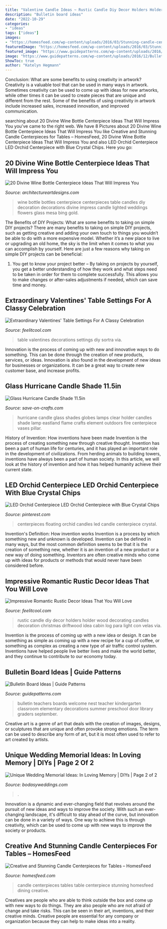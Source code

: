 ```yaml
---
title: "Valentine Candle Ideas ~ Rustic Candle Diy Decor Holders Holder Wood Decorating Candles Decoration Christmas Driftwood Idea Cabin Log Para Light Con Velas Via"
description: "Bulletin board ideas"
date: "2022-10-29"
categories:
- "ideas"
tags: ["ideas"]
images:
- "https://homesfeed.com/wp-content/uploads/2016/03/Stunning-candle-centerpiece-for-dining-table.jpg"
featuredImage: "https://homesfeed.com/wp-content/uploads/2016/03/Stunning-candle-centerpiece-for-dining-table.jpg"
featured_image: "https://www.guidepatterns.com/wp-content/uploads/2016/12/Bulletin-Board-Ideas.jpg"
image: "https://www.guidepatterns.com/wp-content/uploads/2016/12/Bulletin-Board-Ideas.jpg"
ShowToc: true
author: "Katelyn Hegmann"
---
```



Conclusion: What are some benefits to using creativity in artwork?
Creativity is a valuable tool that can be used in many ways in artwork. Sometimes creativity can be used to come up with ideas for new artworks, while other times it can be used to create pieces that are unique and different from the rest. Some of the benefits of using creativity in artwork include increased sales, increased innovation, and improved communication.

	

		
searching about 20 Divine Wine Bottle Centerpiece Ideas That Will Impress You you've came to the right web. We have 8 Pictures about 20 Divine Wine Bottle Centerpiece Ideas That Will Impress You like Creative and Stunning Candle Centerpieces for Tables – HomesFeed, 20 Divine Wine Bottle Centerpiece Ideas That Will Impress You and also LED Orchid Centerpiece LED Orchid Centerpiece with Blue Crystal Chips. Here you go:
		
    
## 20 Divine Wine Bottle Centerpiece Ideas That Will Impress You

<img loading=lazy src="http://www.architectureartdesigns.com/wp-content/uploads/2016/10/15-16.jpg" onerror="this.onerror=null;this.src='https://tse2.mm.bing.net/th?id=OIP.utBeeyj7vqscFmR-RafduwHaJ4&amp;pid=15.1';" alt="20 Divine Wine Bottle Centerpiece Ideas That Will Impress You">

_Source: architectureartdesigns.com_

>wine bottle bottles centerpiece centerpieces table candles diy decoration decorations divine impress candle lighted weddings flowers glass mesa bing gold. 

	

The Benefits of DIY Projects: What are some benefits to taking on simple DIY projects?
There are many benefits to taking on simple DIY projects, such as getting creative and adding your own touch to things you wouldn’t be able to do with a more expensive model. Whether it’s a new place to live or upgrading an old home, the sky is the limit when it comes to what you can accomplish by yourself. Here are just a few reasons why taking on simple DIY projects can be beneficial: 
1. You get to know your project better – By taking on projects by yourself, you get a better understanding of how they work and what steps need to be taken in order for them to complete successfully. This allows you to make changes or after-sales adjustments if needed, which can save time and money. 


    
## Extraordinary Valentines&#039; Table Settings For A Classy Celebration

<img loading=lazy src="https://feelitcool.com/wp-content/uploads/2016/02/valentines-table-decorations.jpg" onerror="this.onerror=null;this.src='https://tse4.mm.bing.net/th?id=OIP.lPg4gMtiucafwmgdWLbWvQHaLD&amp;pid=15.1';" alt="Extraordinary Valentines&#039; Table Settings For A Classy Celebration">

_Source: feelitcool.com_

>table valentines decorations settings diy sortra via. 

	

Innovation is the process of coming up with new and innovative ways to do something. This can be done through the creation of new products, services, or ideas. Innovation is also found in the development of new ideas for businesses or organizations. It can be a great way to create new customer base, and increase profits.

    
## Glass Hurricane Candle Shade 11.5in

<img loading=lazy src="https://d28xhcgddm1buq.cloudfront.net/product-images/clear-glass-hurricane-candle-shades-11-1-2-in-5.jpg" onerror="this.onerror=null;this.src='https://tse4.mm.bing.net/th?id=OIP.8l28JNg-VpOe6ZLztHhuRQHaK3&amp;pid=15.1';" alt="Glass Hurricane Candle Shade 11.5in">

_Source: save-on-crafts.com_

>hurricane candle glass shades globes lamps clear holder candles shade lamp eastland flame crafts element outdoors fire centerpiece vases pillar. 

	

History of Invention: How inventions have been made
Invention is the process of creating something new through creative thought. Invention has been a part of human life for centuries, and it has played an important role in the development of civilizations. From herding animals to building towers, inventions have always been a part of human society. In this article, we will look at the history of invention and how it has helped humanity achieve their current state.

    
## LED Orchid Centerpiece LED Orchid Centerpiece With Blue Crystal Chips

<img loading=lazy src="https://i.pinimg.com/736x/d2/7c/3a/d27c3a019bcbf86a3ee5b6396124cdd5--orchid-centerpieces-floating-candles.jpg?b=t" onerror="this.onerror=null;this.src='https://tse4.mm.bing.net/th?id=OIP.2gy69rPPqhLCMuGN9t5vqQHaLG&amp;pid=15.1';" alt="LED Orchid Centerpiece LED Orchid Centerpiece with Blue Crystal Chips">

_Source: pinterest.com_

>centerpieces floating orchid candles led candle centerpiece crystal. 

	

Invention's Definition: How invention works
Invention is a process by which something new and unknown is developed. Invention can be defined in many ways, but the most common definition seems to be that it is the creation of something new, whether it is an invention of a new product or a new way of doing something. Inventors are often creative minds who come up with ideas for products or methods that would never have been considered before.

    
## Impressive Romantic Rustic Decor Ideas That You Will Love

<img loading=lazy src="http://feelitcool.com/wp-content/uploads/2016/01/diy-rustic-candle-holders.jpg" onerror="this.onerror=null;this.src='https://tse4.mm.bing.net/th?id=OIP.mPoUqGGjygFaSIWFPknOcgHaJ4&amp;pid=15.1';" alt="Impressive Romantic Rustic Decor Ideas That You Will Love">

_Source: feelitcool.com_

>rustic candle diy decor holders holder wood decorating candles decoration christmas driftwood idea cabin log para light con velas via. 

	

Invention is the process of coming up with a new idea or design. It can be something as simple as coming up with a new recipe for a cup of coffee, or something as complex as creating a new type of air traffic control system. Inventions have helped people live better lives and make the world better, and they continue to contribute to our economy today.

    
## Bulletin Board Ideas | Guide Patterns

<img loading=lazy src="https://www.guidepatterns.com/wp-content/uploads/2016/12/Bulletin-Board-Ideas.jpg" onerror="this.onerror=null;this.src='https://tse4.mm.bing.net/th?id=OIP.e11NvRlWw12fYdljaf52ugHaEK&amp;pid=15.1';" alt="Bulletin Board Ideas | Guide Patterns">

_Source: guidepatterns.com_

>bulletin teachers boards welcome nest teacher kindergarten classroom elementary decorations summer preschool door library graders september. 

	

Creative art is a genre of art that deals with the creation of images, designs, or sculptures that are unique and often provoke strong emotions. The term can be used to describe any form of art, but it is most often used to refer to art created by artists.

    
## Unique Wedding Memorial Ideas: In Loving Memory | DIYs | Page 2 Of 2

<img loading=lazy src="https://bodasyweddings.com/wp-content/uploads/2016/08/a-wedding-memorial-table-529x705.jpg" onerror="this.onerror=null;this.src='https://tse1.mm.bing.net/th?id=OIP.mRDFHV1x5Q5Uo3rfQMnqgwHaJ3&amp;pid=15.1';" alt="Unique Wedding Memorial Ideas: In Loving Memory | DIYs | Page 2 of 2">

_Source: bodasyweddings.com_

>. 

	

Innovation is a dynamic and ever-changing field that revolves around the pursuit of new ideas and ways to improve the society. With such an ever-changing landscape, it's difficult to stay ahead of the curve, but innovation can be done in a variety of ways. One way to achieve this is through creativity, which can be used to come up with new ways to improve the society or products.

    
## Creative And Stunning Candle Centerpieces For Tables – HomesFeed

<img loading=lazy src="https://homesfeed.com/wp-content/uploads/2016/03/Stunning-candle-centerpiece-for-dining-table.jpg" onerror="this.onerror=null;this.src='https://tse3.mm.bing.net/th?id=OIP.YMxqiRTMVSkCU3Wx9q83gwHaGb&amp;pid=15.1';" alt="Creative and Stunning Candle Centerpieces for Tables – HomesFeed">

_Source: homesfeed.com_

>candle centerpieces tables table centerpiece stunning homesfeed dining creative. 

	

Creatives are people who are able to think outside the box and come up with new ways to do things. They are also people who are not afraid of change and take risks. This can be seen in their art, inventions, and their creative minds. Creative people are essential for any company or organization because they can help to make ideas into a reality.

